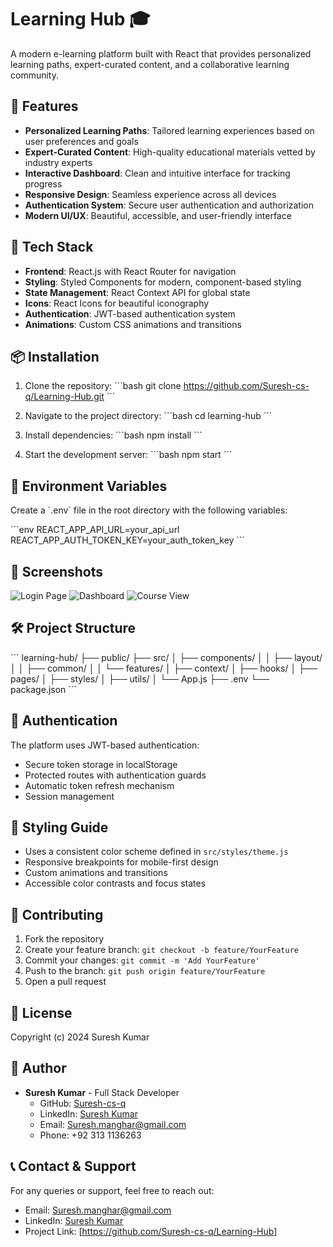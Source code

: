 # Learning Hub 🎓

A modern e-learning platform built with React that provides personalized learning paths, expert-curated content, and a collaborative learning community.

## 🌟 Features

- **Personalized Learning Paths**: Tailored learning experiences based on user preferences and goals
- **Expert-Curated Content**: High-quality educational materials vetted by industry experts
- **Interactive Dashboard**: Clean and intuitive interface for tracking progress
- **Responsive Design**: Seamless experience across all devices
- **Authentication System**: Secure user authentication and authorization
- **Modern UI/UX**: Beautiful, accessible, and user-friendly interface

## 🚀 Tech Stack

- **Frontend**: React.js with React Router for navigation
- **Styling**: Styled Components for modern, component-based styling
- **State Management**: React Context API for global state
- **Icons**: React Icons for beautiful iconography
- **Authentication**: JWT-based authentication system
- **Animations**: Custom CSS animations and transitions

## 📦 Installation

1. Clone the repository:
\`\`\`bash
git clone https://github.com/Suresh-cs-q/Learning-Hub.git
\`\`\`

2. Navigate to the project directory:
\`\`\`bash
cd learning-hub
\`\`\`

3. Install dependencies:
\`\`\`bash
npm install
\`\`\`

4. Start the development server:
\`\`\`bash
npm start
\`\`\`

## 🔧 Environment Variables

Create a \`.env\` file in the root directory with the following variables:

\`\`\`env
REACT_APP_API_URL=your_api_url
REACT_APP_AUTH_TOKEN_KEY=your_auth_token_key
\`\`\`

## 📱 Screenshots

![Login Page](screenshots/login.png)
![Dashboard](screenshots/dashboard.png)
![Course View](screenshots/course.png)

## 🛠️ Project Structure

\`\`\`
learning-hub/
├── public/
├── src/
│   ├── components/
│   │   ├── layout/
│   │   ├── common/
│   │   └── features/
│   ├── context/
│   ├── hooks/
│   ├── pages/
│   ├── styles/
│   ├── utils/
│   └── App.js
├── .env
└── package.json
\`\`\`

## 🔐 Authentication

The platform uses JWT-based authentication:
- Secure token storage in localStorage
- Protected routes with authentication guards
- Automatic token refresh mechanism
- Session management

## 🎨 Styling Guide

- Uses a consistent color scheme defined in `src/styles/theme.js`
- Responsive breakpoints for mobile-first design
- Custom animations and transitions
- Accessible color contrasts and focus states

## 🤝 Contributing

1. Fork the repository
2. Create your feature branch: `git checkout -b feature/YourFeature`
3. Commit your changes: `git commit -m 'Add YourFeature'`
4. Push to the branch: `git push origin feature/YourFeature`
5. Open a pull request

## 📄 License

Copyright (c) 2024 Suresh Kumar

## 👥 Author

- **Suresh Kumar** - Full Stack Developer
  - GitHub: [Suresh-cs-q](https://github.com/Suresh-cs-q)
  - LinkedIn: [Suresh Kumar](https://www.linkedin.com/in/sureshkumar-cs/)
  - Email: Suresh.manghar@gmail.com
  - Phone: +92 313 1136263

## 📞 Contact & Support

For any queries or support, feel free to reach out:
- Email: Suresh.manghar@gmail.com
- LinkedIn: [Suresh Kumar](https://www.linkedin.com/in/sureshkumar-cs/)
- Project Link: [https://github.com/Suresh-cs-q/Learning-Hub] 
